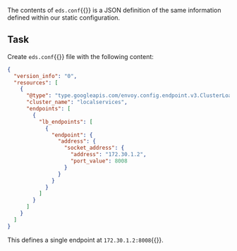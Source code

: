 The contents of `eds.conf`{{}} is a JSON definition of the same information defined within our static configuration. 

## Task

Create `eds.conf`{{}} file with the following content:

```json
{
  "version_info": "0",
  "resources": [
    {
      "@type": "type.googleapis.com/envoy.config.endpoint.v3.ClusterLoadAssignment",
      "cluster_name": "localservices",
      "endpoints": [
        {
          "lb_endpoints": [
            {
              "endpoint": {
                "address": {
                  "socket_address": {
                    "address": "172.30.1.2",
                    "port_value": 8008
                  }
                }
              }
            }
          ]
        }
      ]
    }
  ]
}
```

This defines a single endpoint at `172.30.1.2:8008`{{}}.